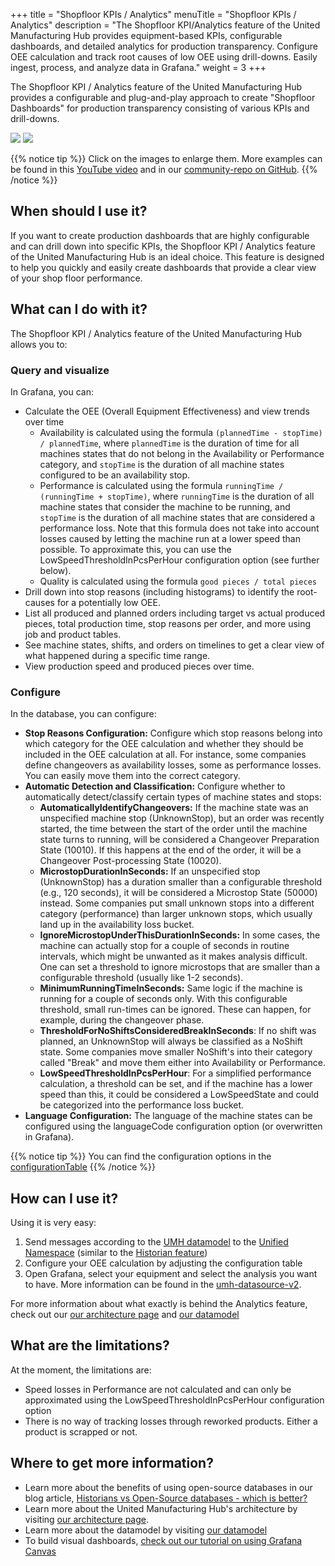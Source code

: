 +++
title = "Shopfloor KPIs / Analytics"
menuTitle = "Shopfloor KPIs / Analytics"
description = "The Shopfloor KPI/Analytics feature of the United Manufacturing Hub provides equipment-based KPIs, configurable dashboards, and detailed analytics for production transparency. Configure OEE calculation and track root causes of low OEE using drill-downs. Easily ingest, process, and analyze data in Grafana."
weight = 3
+++

The Shopfloor KPI / Analytics feature of the United Manufacturing Hub provides a configurable and plug-and-play approach to create "Shopfloor Dashboards" for production transparency consisting of various KPIs and drill-downs.

![](/images/features/analytics/grafana-canvas.png?width=50%)
![](/images/features/analytics/oee-dashboard.png?width=50%)

{{% notice tip %}}
Click on the images to enlarge them. More examples can be found in this [YouTube video](https://www.youtube.com/watch?v=n3roOntfsgI) and in our [community-repo on GitHub](https://github.com/united-manufacturing-hub/community-repo). 
{{% /notice %}}

## When should I use it?

If you want to create production dashboards that are highly configurable and can drill down into specific KPIs, the Shopfloor KPI / Analytics feature of the United Manufacturing Hub is an ideal choice. This feature is designed to help you quickly and easily create dashboards that provide a clear view of your shop floor performance. 

## What can I do with it?

The Shopfloor KPI / Analytics feature of the United Manufacturing Hub allows you to:

### Query and visualize

In Grafana, you can:

- Calculate the OEE (Overall Equipment Effectiveness) and view trends over time
    - Availability is calculated using the formula `(plannedTime - stopTime) / plannedTime`, where `plannedTime` is the duration of time for all machines states that do not belong in the Availability or Performance category, and `stopTime` is the duration of all machine states configured to be an availability stop.
    - Performance is calculated using the formula `runningTime / (runningTime + stopTime)`, where `runningTime` is the duration of all machine states that consider the machine to be running, and `stopTime` is the duration of all machine states that are considered a performance loss. Note that this formula does not take into account losses caused by letting the machine run at a lower speed than possible. To approximate this, you can use the LowSpeedThresholdInPcsPerHour configuration option (see further below).
    - Quality is calculated using the formula `good pieces / total pieces`
- Drill down into stop reasons (including histograms) to identify the root-causes for a potentially low OEE.
- List all produced and planned orders including target vs actual produced pieces, total production time, stop reasons per order, and more using job and product tables.
- See machine states, shifts, and orders on timelines to get a clear view of what happened during a specific time range.
- View production speed and produced pieces over time.

### Configure

In the database, you can configure:

- **Stop Reasons Configuration:** Configure which stop reasons belong into which category for the OEE calculation and whether they should be included in the OEE calculation at all. For instance, some companies define changeovers as availability losses, some as performance losses. You can easily move them into the correct category.
- **Automatic Detection and Classification:** Configure whether to automatically detect/classify certain types of machine states and stops:
    - **AutomaticallyIdentifyChangeovers:** If the machine state was an unspecified machine stop (UnknownStop), but an order was recently started, the time between the start of the order until the machine state turns to running, will be considered a Changeover Preparation State (10010). If this happens at the end of the order, it will be a Changeover Post-processing State (10020).
    - **MicrostopDurationInSeconds:** If an unspecified stop (UnknownStop) has a duration smaller than a configurable threshold (e.g., 120 seconds), it will be considered a Microstop State (50000) instead. Some companies put small unknown stops into a different category (performance) than larger unknown stops, which usually land up in the availability loss bucket.
    - **IgnoreMicrostopUnderThisDurationInSeconds:** In some cases, the machine can actually stop for a couple of seconds in routine intervals, which might be unwanted as it makes analysis difficult. One can set a threshold to ignore microstops that are smaller than a configurable threshold (usually like 1-2 seconds).
    - **MinimumRunningTimeInSeconds:** Same logic if the machine is running for a couple of seconds only. With this configurable threshold, small run-times can be ignored. These can happen, for example, during the changeover phase.
    - **ThresholdForNoShiftsConsideredBreakInSeconds**: If no shift was planned, an UnknownStop will always be classified as a NoShift state. Some companies move smaller NoShift's into their category called "Break" and move them either into Availability or Performance.
    - **LowSpeedThresholdInPcsPerHour**: For a simplified performance calculation, a threshold can be set, and if the machine has a lower speed than this, it could be considered a LowSpeedState and could be categorized into the performance loss bucket.
- **Language Configuration:** The language of the machine states can be configured using the languageCode configuration option (or overwritten in Grafana).

{{% notice tip %}}
You can find the configuration options in the [configurationTable](/docs/architecture/datamodel/database/configurationtable/)
{{% /notice %}}


## How can I use it?

Using it is very easy:
1. Send messages according to the [UMH datamodel](/docs/architecture/datamodel/) to the [Unified Namespace](/docs/features/unified-namespace/) (similar to the [Historian feature](/docs/features/historian/))
2. Configure your OEE calculation by adjusting the configuration table
3. Open Grafana, select your equipment and select the analysis you want to have. More information can be found in the [umh-datasource-v2](/docs/architecture/microservices/grafana-plugins/umh-datasource-v2/).

For more information about what exactly is behind the Analytics feature, check out our [our architecture page](/docs/architecture/) and [our datamodel](/docs/architecture/datamodel/)

## What are the limitations?

At the moment, the limitations are:
- Speed losses in Performance are not calculated and can only be approximated using the LowSpeedThresholdInPcsPerHour configuration option
- There is no way of tracking losses through reworked products. Either a product is scrapped or not.

## Where to get more information?
- Learn more about the benefits of using open-source databases in our blog article, [Historians vs Open-Source databases - which is better?](https://learn.umh.app/blog/historians-vs-open-source-databases-which-is-better/)
- Learn more about the United Manufacturing Hub's architecture by visiting [our architecture page](/docs/architecture/).
- Learn more about the datamodel by visiting [our datamodel](/docs/architecture/datamodel/)
- To build visual dashboards, [check out our tutorial on using Grafana Canvas](https://learn.umh.app/blog/building-shopfloor-dashboards-with-the-united-manufacturing-hub-and-grafana-canvas/)
